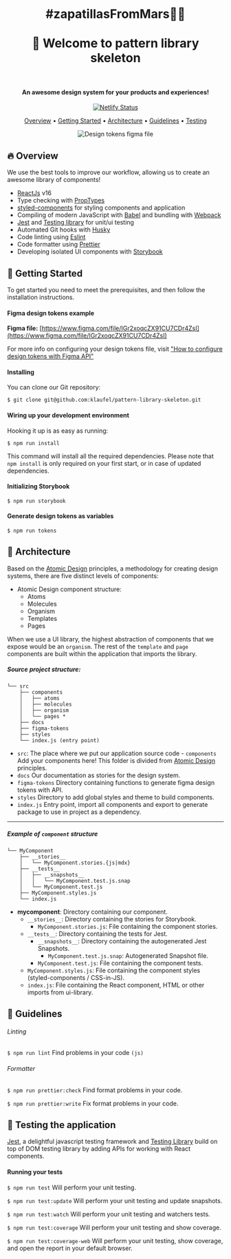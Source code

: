 <h1 align="center">
  #zapatillasFromMars👟🚀
  <br/><br/>
  👋 Welcome to pattern library skeleton
  <br/><br/>
</h1>

<h4 align="center">An awesome design system for your products and experiences!</h4>

<p align="center">
  <a href="https://pattern-library-skeleton.netlify.com">
    <img src="https://api.netlify.com/api/v1/badges/222e8120-908e-40fe-9f3a-c59e694ed4b8/deploy-status" alt="Netlify Status">
  </a>
</p>

<p align="center">
  <a href="#fire-overview">Overview</a> •
  <a href="#rocket-getting-started">Getting Started</a> •
  <a href="#triangular_ruler-architecture">Architecture</a> •
  <a href="#nail_care-guidelines">Guidelines</a> •
  <a href="#pray-testing-the-application">Testing</a>
</p>

<p align="center">
  <img src="https://klaufel.com/tokens/img/figma-file-tiny.png" alt="Design tokens figma file">
</p>

## :fire: Overview

We use the best tools to improve our workflow, allowing us to create an awesome library of components!

- [ReactJs](https://facebook.github.io/react/) v16
- Type checking with [PropTypes](https://www.npmjs.com/package/prop-types)
- [styled-components](https://styled-components.com/) for styling components and application
- Compiling of modern JavaScript with [Babel](https://github.com/babel/babel) and bundling with [Webpack](https://webpack.js.org/)
- [Jest](https://jestjs.io/) and [Testing library](https://testing-library.com/) for unit/ui testing
- Automated Git hooks with [Husky](https://github.com/typicode/husky)
- Code linting using [Eslint](https://github.com/eslint/eslint)
- Code formatter using [Prettier](https://prettier.io/)
- Developing isolated UI components with [Storybook](https://storybook.js.org/)

## :rocket: Getting Started

To get started you need to meet the prerequisites, and then follow the installation instructions.

#### Figma design tokens example

**Figma file:** [https://www.figma.com/file/IGr2xoqcZX91CU7CDr4ZsI](https://www.figma.com/file/IGr2xoqcZX91CU7CDr4ZsI)

For more info on configuring your design tokens file, visit ["How to configure design tokens with Figma API"](https://pattern-library-skeleton.netlify.com/?path=/docs/overview-intro--page)

#### Installing

You can clone our Git repository:

`$ git clone git@github.com:klaufel/pattern-library-skeleton.git`

#### Wiring up your development environment

Hooking it up is as easy as running:

`$ npm run install`

This command will install all the required dependencies. Please note that `npm install` is only required on your first start, or in case of updated dependencies.

#### Initializing Storybook

`$ npm run storybook`

#### Generate design tokens as variables

`$ npm run tokens`

## :triangular_ruler: Architecture

Based on the [Atomic Design](https://bradfrost.com/blog/post/atomic-web-design/) principles, a methodology for creating design systems, there are five distinct levels of components:

- Atomic Design component structure:
  - Atoms
  - Molecules
  - Organism
  - Templates
  - Pages

When we use a UI library, the highest abstraction of components that we expose would be an `organism`. The rest of the `template` and `page` components are built within the application that imports the library.

##### Source project structure:

```
└── src
    ├── components
    │	├── atoms
    │	├── molecules
    │	├── organism
    │	└── pages *
    ├── docs
    ├── figma-tokens
    ├── styles
    └── index.js (entry point)
```

- `src`: The place where we put our application source code - `components` Add your components here! This folder is divided from [Atomic Design](https://bradfrost.com/blog/post/atomic-web-design/) principles.
- `docs` Our documentation as stories for the design system.
- `figma-tokens` Directory containing functions to generate figma design tokens with API.
- `styles` Directory to add global styles and theme to build components.
- `index.js` Entry point, import all components and export to generate package to use in project as a dependency.

---

##### Example of `component` structure

```
└── MyComponent
    ├── __stories__
    │   └── MyComponent.stories.{js|mdx}
    ├── __tests__
    │	├── __snapshots__
    │	│   └── MyComponent.test.js.snap
    │   └── MyComponent.test.js
    ├── MyComponent.styles.js
    └── index.js
```

- **mycomponent**: Directory containing our component.
  - `__stories__`: Directory containing the stories for Storybook.
    - `MyComponent.stories.js`: File containing the component stories.
  - `__tests__`: Directory containing the tests for Jest.
    - `__snapshots__`: Directory containing the autogenerated Jest Snapshots.
      - `MyComponent.test.js.snap`: Autogenerated Snapshot file.
    - `MyComponent.test.js`: File containing the component tests.
  - `MyComponent.styles.js`: File containing the component styles (styled-components / CSS-in-JS).
  - `index.js`: File containing the React component, HTML or other imports from ui-library.

## :nail_care: Guidelines

###### Linting

`$ npm run lint` Find problems in your code `(js)`

###### Formatter

`$ npm run prettier:check` Find format problems in your code.

`$ npm run prettier:write` Fix format problems in your code.

## :pray: Testing the application

[Jest](https://jestjs.io/), a delightful javascript testing framework and [Testing Library](https://testing-library.com/) build on top of DOM testing library by adding APIs for working with React components.

#### Running your tests

`$ npm run test` Will perform your unit testing.

`$ npm run test:update` Will perform your unit testing and update snapshots.

`$ npm run test:watch` Will perform your unit testing and watchers tests.

`$ npm run test:coverage` Will perform your unit testing and show coverage.

`$ npm run test:coverage-web` Will perform your unit testing, show coverage, and open the report in your default browser.
